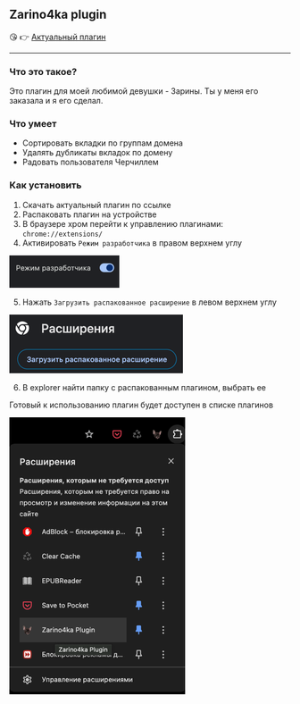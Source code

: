 ## Zarino4ka plugin

😘 👉 [Актуальный плагин](https://github.com/vse-pike/Zarino4ka-plugin/releases/latest)

---
### Что это такое?

Это плагин для моей любимой девушки - Зарины. Ты у меня его заказала и я
его сделал. 

### Что умеет

* Сортировать вкладки по группам домена
* Удалять дубликаты вкладок по домену
* Радовать пользователя Черчиллем

### Как установить

1. Скачать актуальный плагин по ссылке
2. Распаковать плагин на устройстве
3. В браузере хром перейти к управлению плагинами: `chrome://extensions/`
4. Активировать `Режим разработчика` в правом верхнем углу

![img.png](img/img.png)

5. Нажать `Загрузить распакованное расширение` в левом верхнем углу

![img_1.png](img/img_1.png)

6. В explorer найти папку с распакованным плагином, выбрать ее

Готовый к использованию плагин будет доступен в списке плагинов

![img_2.png](img/img_2.png)